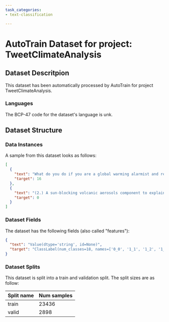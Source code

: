 ```yaml
---
task_categories:
- text-classification

---
```

# AutoTrain Dataset for project: TweetClimateAnalysis

## Dataset Descritpion

This dataset has been automatically processed by AutoTrain for project TweetClimateAnalysis.

### Languages

The BCP-47 code for the dataset's language is unk.

## Dataset Structure

### Data Instances

A sample from this dataset looks as follows:

```json
[
  {
    "text": "What do you do if you are a global warming alarmist and real-world temperatures do not warm as much [...]",
    "target": 16
  },
  {
    "text": "(2.) A sun-blocking volcanic aerosols component to explain the sudden but temporary cooling of globa[...]",
    "target": 0
  }
]
```

### Dataset Fields

The dataset has the following fields (also called "features"):

```json
{
  "text": "Value(dtype='string', id=None)",
  "target": "ClassLabel(num_classes=18, names=['0_0', '1_1', '1_2', '1_3', '1_4', '1_6', '1_7', '2_1', '2_3', '3_1', '3_2', '3_3', '4_1', '4_2', '4_4', '4_5', '5_1', '5_2'], id=None)"
}
```

### Dataset Splits

This dataset is split into a train and validation split. The split sizes are as follow:

| Split name   | Num samples         |
| ------------ | ------------------- |
| train        | 23436 |
| valid        | 2898 |
